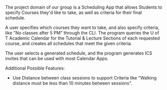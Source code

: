 The project domain of our group is a Scheduling App that allows Students to specify Courses they'd like to take, as well as criteria for their final schedule.

A user specifies which courses they want to take, and also specify criteria, like "No classes after 5 PM" through the CLI. The program queries the U of T Academic Calendar for the Tutorial & Lecture Sections of each requested course, and creates all schedules that meet the given criteria. 

The user selects a generated schedule, and the program generates ICS invites that can be used with most Calendar Apps.


Additional Possible Features:
* Use Distance between class sessions to support Criteria like "Walking distance must be less than 10 minutes between sessions".